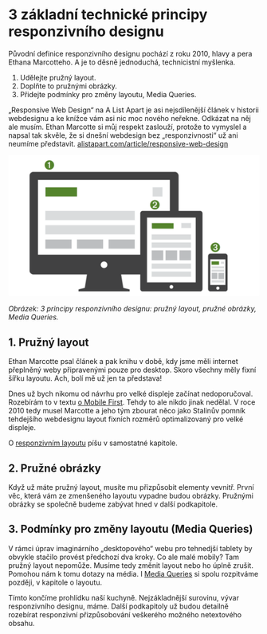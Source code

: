 # 3 základní technické principy responzivního designu

Původní definice responzivního designu pochází z roku 2010, hlavy a pera Ethana Marcotteho. A je to děsně jednoduchá, technicistní myšlenka.

1. Udělejte pružný layout.
2. Doplňte to pružnými obrázky.
3. Přidejte podmínky pro změny layoutu, Media Queries. 

„Responsive Web Design“ na A List Apart je asi nejsdílenější článek v historii webdesignu a ke knížce vám asi nic moc nového neřekne. Odkázat na něj ale musím. Ethan Marcotte si můj respekt zaslouží, protože to vymyslel a napsal tak skvěle, že si dnešní webdesign bez „responzivnosti“ už ani neumíme představit. [alistapart.com/article/responsive-web-design](http://alistapart.com/article/responsive-web-design)

![](dist/images/original/vdwd/principy-rwd.png)

*Obrázek: 3 principy responzivního designu: pružný layout, pružné obrázky, Media Queries.*

## 1. Pružný layout

Ethan Marcotte psal článek a pak knihu v době, kdy jsme měli internet přeplněný weby připravenými pouze pro desktop. Skoro všechny měly fixní šířku layoutu. Ach, bolí mě už jen ta představa! 

Dnes už bych nikomu od návrhu pro velké displeje začínat nedoporučoval. Rozebírám to v textu [o Mobile First](mobile-first.md). Tehdy to ale nikdo jinak nedělal. V roce 2010 tedy musel Marcotte a jeho tým zbourat něco jako Stalinův pomník tehdejšího webdesignu layout fixních rozměrů optimalizovaný pro velké displeje. 

O [responzivním layoutu](responzivni-layout.md) píšu v samostatné kapitole.

## 2. Pružné obrázky

Když už máte pružný layout, musíte mu přizpůsobit elementy vevnitř. První věc, která vám ze zmenšeného layoutu vypadne budou obrázky. Pružnými obrázky se společně budeme zabývat hned v další podkapitole.  

## 3. Podmínky pro změny layoutu (Media Queries)

V rámci úprav imaginárního „desktopového“ webu pro tehnedjší tablety by obvykle stačilo provést předchozí dva kroky. Co ale malé mobily? Tam pružný layout nepomůže. Musíme tedy změnit layout nebo ho úplně zrušit. Pomohou nám k tomu dotazy na média. I [Media Queries](css3-media-queries.md) si spolu rozpitváme později, v kapitole o layoutu.

<div class="ebook-only" markdown="1">
  Tímto končíme prohlídku naší kuchyně. Nejzákladnější surovinu, vývar responzivního designu, máme. Další podkapitoly už budou detailně rozebírat responzivní přizpůsobování veškerého možného  netextového obsahu.
</div>


